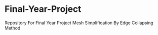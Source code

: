 # Final-Year-Project
Repository For Final Year Project Mesh Simplification By Edge Collapsing Method
